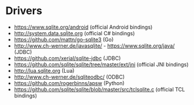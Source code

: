# Drivers

- <https://www.sqlite.org/android> (official Android bindings)
- <http://system.data.sqlite.org> (official C# bindings)
- <https://github.com/mattn/go-sqlite3> (Go)
- <http://www.ch-werner.de/javasqlite/> - <https://www.sqlite.org/java/> (JDBC)
- <https://github.com/xerial/sqlite-jdbc> (JDBC)
- <https://github.com/sqlite/sqlite/tree/master/ext/jni> (official JNI bindings)
- <http://lua.sqlite.org> (Lua) 
- <http://www.ch-werner.de/sqliteodbc/> (ODBC)
- <https://github.com/rogerbinns/apsw> (Python)
- <https://github.com/sqlite/sqlite/blob/master/src/tclsqlite.c> (official TCL bindings)

